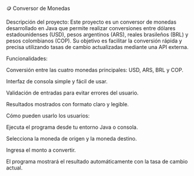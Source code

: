 🪙 Conversor de Monedas

Descripción del proyecto:
Este proyecto es un conversor de monedas desarrollado en Java que permite realizar conversiones entre dólares estadounidenses (USD), pesos argentinos (ARS), reales brasileños (BRL) y pesos colombianos (COP).
Su objetivo es facilitar la conversión rápida y precisa utilizando tasas de cambio actualizadas mediante una API externa.

Funcionalidades:

Conversión entre las cuatro monedas principales: USD, ARS, BRL y COP.

Interfaz de consola simple y fácil de usar.

Validación de entradas para evitar errores del usuario.

Resultados mostrados con formato claro y legible.

Cómo pueden usarlo los usuarios:

Ejecuta el programa desde tu entorno Java o consola.

Selecciona la moneda de origen y la moneda destino.

Ingresa el monto a convertir.

El programa mostrará el resultado automáticamente con la tasa de cambio actual.
